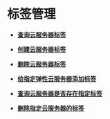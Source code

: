 # 标签管理<a name="ecs_03_1900"></a>

-   **[查询云服务器标签](查询云服务器标签-25.md)**  

-   **[创建云服务器标签](创建云服务器标签.md)**  

-   **[删除云服务器标签](删除云服务器标签.md)**  

-   **[给指定弹性云服务器添加标签](给指定弹性云服务器添加标签.md)**  

-   **[查询云服务器是否存在指定标签](查询云服务器是否存在指定标签.md)**  

-   **[删除指定云服务器的标签](删除指定云服务器的标签.md)**  



